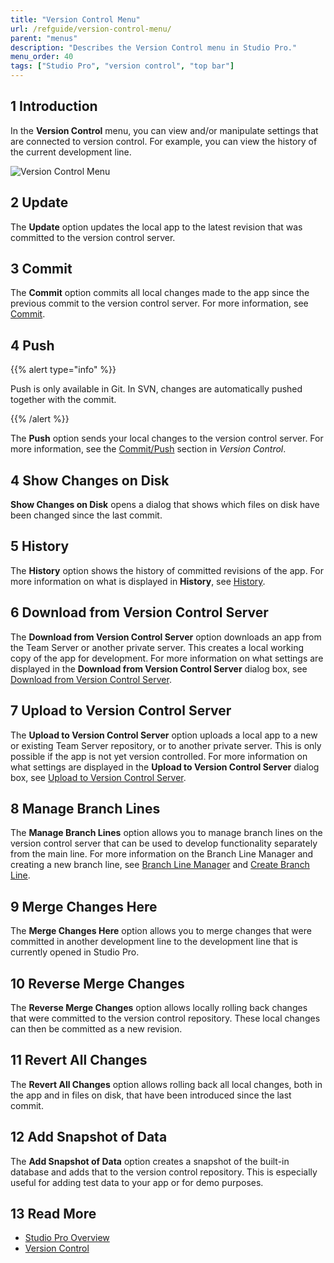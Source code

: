 ```yaml
---
title: "Version Control Menu"
url: /refguide/version-control-menu/
parent: "menus"
description: "Describes the Version Control menu in Studio Pro."
menu_order: 40
tags: ["Studio Pro", "version control", "top bar"]
---
```


## 1 Introduction

In the **Version Control** menu, you can view and/or manipulate settings that are connected to version control. For example, you can view the history of the current development line.

![Version Control Menu](/attachments/refguide/modeling/menus/version-control-menu/version-control-menu.png)

## 2 Update

The **Update** option updates the local app to the latest revision that was committed to the version control server.

## 3 Commit

The **Commit** option commits all local changes made to the app since the previous commit to the version control server. For more information, see [Commit](/refguide/commit-dialog/).

## 4 Push

{{% alert type="info" %}}

Push is only available in Git. In SVN, changes are automatically pushed together with the commit. 

{{% /alert %}}

The **Push** option sends your local changes to the version control server. For more information, see the [Commit/Push](/refguide/version-control/#commit) section in *Version Control*.

## 4 Show Changes on Disk

**Show Changes on Disk** opens a dialog that shows which files on disk have been changed since the last commit.  

## 5 History

The **History** option shows the history of committed revisions of the app. For more information on what is displayed in **History**, see [History](/refguide/history-dialog/).

## 6 Download from Version Control Server

The **Download from Version Control Server** option downloads an app from the Team Server or another private server. This creates a local working copy of the app for development. For more information on what settings are displayed in the **Download from Version Control Server** dialog box, see [Download from Version Control Server](/refguide/download-from-version-control-dialog/).

## 7 Upload to Version Control Server

The **Upload to Version Control Server** option uploads a local app to a new or existing Team Server repository, or to another private server. This is only possible if the app is not yet version controlled. For more information on what settings are displayed in the **Upload to Version Control Server** dialog box, see [Upload to Version Control Server](/refguide/upload-to-version-control-dialog/).

## 8 Manage Branch Lines

The **Manage Branch Lines** option allows you to manage branch lines on the version control server that can be used to develop functionality separately from the main line. For more information on the Branch Line Manager and creating a new branch line, see [Branch Line Manager](/refguide/branch-line-manager-dialog/) and [Create Branch Line](/refguide/create-branch-line-dialog/). 

## 9 Merge Changes Here

The **Merge Changes Here** option allows you to merge changes that were committed in another development line to the development line that is currently opened in Studio Pro.

## 10 Reverse Merge Changes

The **Reverse Merge Changes** option allows locally rolling back changes that were committed to the version control repository. These local changes can then be committed as a new revision.

## 11 Revert All Changes

The **Revert All Changes** option allows rolling back all local changes, both in the app and in files on disk, that have been introduced since the last commit.

## 12 Add Snapshot of Data

The **Add Snapshot of Data** option creates a snapshot of the built-in database and adds that to the version control repository. This is especially useful for adding test data to your app or for demo purposes.

## 13 Read More

* [Studio Pro Overview](/refguide/studio-pro-overview/)
* [Version Control](/refguide/version-control/)
